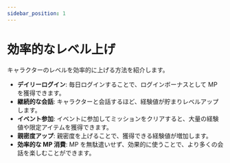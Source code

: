 ```yaml
---
sidebar_position: 1
---
```


# 効率的なレベル上げ

キャラクターのレベルを効率的に上げる方法を紹介します。

- **デイリーログイン**: 毎日ログインすることで、ログインボーナスとして MP を獲得できます。
- **継続的な会話**: キャラクターと会話するほど、経験値が貯まりレベルアップします。
- **イベント参加**: イベントに参加してミッションをクリアすると、大量の経験値や限定アイテムを獲得できます。
- **親密度アップ**: 親密度を上げることで、獲得できる経験値が増加します。
- **効率的な MP 消費**: MP を無駄遣いせず、効果的に使うことで、より多くの会話を楽しむことができます。
